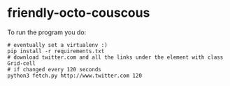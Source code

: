 # friendly-octo-couscous

To run the program you do:

```
# eventually set a virtualenv :)
pip install -r requirements.txt
# download twitter.com and all the links under the element with class Grid-cell
# if changed every 120 seconds
python3 fetch.py http://www.twitter.com 120
```
